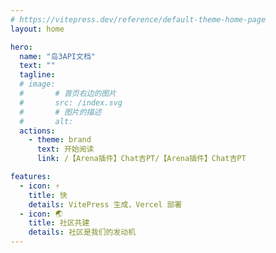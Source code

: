 ```yaml
---
# https://vitepress.dev/reference/default-theme-home-page
layout: home

hero:
  name: "岛3API文档"
  text: ""
  tagline: 
  # image:
  #       # 首页右边的图片
  #       src: /index.svg
  #       # 图片的描述
  #       alt: 
  actions:
    - theme: brand
      text: 开始阅读
      link: /【Arena插件】Chat吉PT/【Arena插件】Chat吉PT

features:
  - icon: ⚡
    title: 快
    details: VitePress 生成，Vercel 部署
  - icon: 🌏
    title: 社区共建
    details: 社区是我们的发动机
---
```

